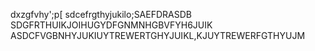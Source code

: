 dxzgfvhy';p[
sdcefrgthyjukilo;SAEFDRASDB
SDGFRTHUIKJOIHUGYDFGNMNHGBVFYH6JUIK
ASDCFVGBNHYJUKIUYTREWERTGHYJUIKL,KJUYTREWERFGTHYUJM
